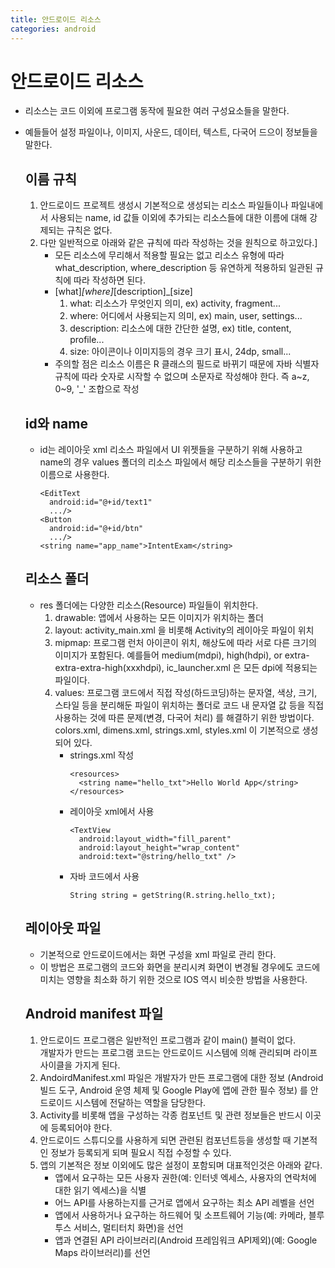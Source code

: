 ```yaml
---
title: 안드로이드 리소스
categories: android
---
```

# 안드로이드 리소스
- 리소스는 코드 이외에 프로그램 동작에 필요한 여러 구성요소들을 말한다.
- 예들들어 설정 파일이나, 이미지, 사운드, 데이터, 텍스트, 다국어 드으이 정보들을 말한다.
  ## 이름 규칙
  1. 안드로이드 프로젝트 생성시 기본적으로 생성되는 리소스 파일들이나 파일내에서 사용되는 name, id 값들 이외에 추가되는 리소스들에 대한 이름에 대해 강제되는 규칙은 없다.
  2. 다만 일반적으로 아래와 같은 규칙에 따라 작성하는 것을 원칙으로 하고있다.]
      - 모든 리소스에 무리해서 적용할 필요는 없고 리소스 유형에 따라 what_description, where_description 등 유연하게 적용하되 일관된 규칙에 따라 작성하면 된다.
      - [what]_[where]_[description]_[size]
        1. what: 리소스가 무엇인지 의미, ex) activity, fragment...
        2. where: 어디에서 사용되는지 의미, ex) main, user, settings...
        3. description: 리소스에 대한 간단한 설명, ex) title, content, profile...
        4. size: 아이콘이나 이미지등의 경우 크기 표시, 24dp, small...
      - 주의할 점은 리소스 이름은 R 클래스의 필드로 바뀌기 때문에 자바 식별자 규칙에 따라 숫자로 시작할 수 없으며 소문자로 작성해야 한다. 즉 a~z, 0~9, '_' 조합으로 작성
  ## id와 name
  - id는 레이아웃 xml 리소스 파일에서 UI 위젯들을 구분하기 위해 사용하고 name의 경우 values 폴더의 리소스 파일에서 해당 리소스들을 구분하기 위한 이름으로 사용한다.
    ```
    <EditText
      android:id="@+id/text1"
      .../>
    <Button
      android:id="@+id/btn"
      .../>
    <string name="app_name">IntentExam</string>
    ```
  ## 리소스 폴더
  - res 폴더에는 다양한 리소스(Resource) 파일들이 위치한다.
    1. drawable: 앱에서 사용하는 모든 이미지가 위치하는 폴더
    2. layout: activity_main.xml 을 비롯해 Activity의 레이아웃 파일이 위치
    3. mipmap: 프로그램 런처 아이콘이 위치, 해상도에 따라 서로 다른 크기의 이미지가 포함된다. 예를들어 medium(mdpi), high(hdpi), or extra-extra-extra-high(xxxhdpi), ic_launcher.xml 은 모든 dpi에 적용되는 파일이다.
    4. values: 프로그램 코드에서 직접 작성(하드코딩)하는 문자열, 색상, 크기, 스타일 등을 분리해둔 파일이 위치하는 폴더로 코드 내 문자열 값 등을 직접 사용하는 것에 따른 문제(변경, 다국어 처리) 를 해결하기 위한 방법이다. colors.xml, dimens.xml, strings.xml, styles.xml 이 기본적으로 생성되어 있다.
        - strings.xml 작성
          ```
          <resources>
            <string name="hello_txt">Hello World App</string>
          </resources>
          ```
        - 레이아웃 xml에서 사용
          ```
          <TextView
            android:layout_width="fill_parent"
            android:layout_height="wrap_content"
            android:text="@string/hello_txt" />
          ```
        - 자바 코드에서 사용
          ```
          String string = getString(R.string.hello_txt);
          ```
  ## 레이아웃 파일
  - 기본적으로 안드로이드에서는 화면 구성을 xml 파일로 관리 한다.
  - 이 방법은 프로그램의 코드와 화면을 분리시켜 화면이 변경될 경우에도 코드에 미치는 영향을 최소화 하기 위한 것으로 IOS 역시 비슷한 방법을 사용한다.

  ## Android manifest 파일
  1. 안드로이드 프로그램은 일반적인 프로그램과 같이 main() 블럭이 없다. <br> 개발자가 만드는 프로그램 코드는 안드로이드 시스템에 의해 관리되며 라이프사이클을 가지게 된다.
  2. AndoirdManifest.xml 파일은 개발자가 만든 프로그램에 대한 정보 (Android 빌드 도구, Android 운영 체제 및 Google Play에 앱에 관한 필수 정보) 를 안드로이드 시스템에 전달하는 역할을 담당한다.
  3. Activity를 비롯해 앱을 구성하는 각종 컴포넌트 및 관련 정보들은 반드시 이곳에 등록되어야 한다.
  4. 안드로이드 스튜디오를 사용하게 되면 관련된 컴포넌트등을 생성할 때 기본적인 정보가 등록되게 되며 필요시 직접 수정할 수 있다.
  5. 앱의 기본적은 정보 이외에도 많은 설정이 포함되며 대표적인것은 아래와 같다.
      - 앱에서 요구하는 모든 사용자 권한(예: 인터넷 엑세스, 사용자의 연락처에 대한 읽기 엑세스)을 식별
      - 어느 API를 사용하는지를 근거로 앱에서 요구하는 최소 API 레벨을 선언
      - 앱에서 사용하거나 요구하는 하드웨어 및 소프트웨어 기능(예: 카메라, 블루투스 서비스, 멀티터치 화면)을 선언
      - 앱과 연결된 API 라이브러리(Android 프레임워크 API제외)(예: Google Maps 라이브러리)를 선언
    

